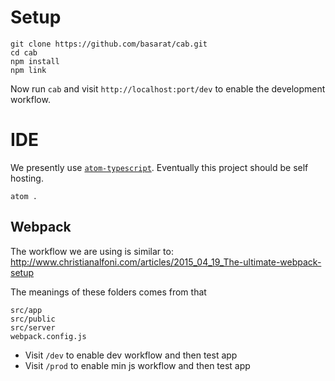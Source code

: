 # Setup
```
git clone https://github.com/basarat/cab.git
cd cab
npm install
npm link 
```

Now run `cab` and visit `http://localhost:port/dev` to enable the development workflow.

# IDE
We presently use [`atom-typescript`](https://atom.io/packages/atom-typescript). Eventually this project should be self hosting. 

```
atom .
```

## Webpack
The workflow we are using is similar to: http://www.christianalfoni.com/articles/2015_04_19_The-ultimate-webpack-setup

The meanings of these folders comes from that
```
src/app
src/public
src/server
webpack.config.js
```

* Visit `/dev` to enable dev workflow and then test app
* Visit `/prod` to enable min js workflow and then test app